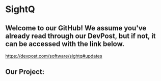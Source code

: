 # SightQ
## Welcome to our GitHub! We assume you've already read through our DevPost, but if not, it can be accessed with the link below.
https://devpost.com/software/sightq#updates

## Our Project:
